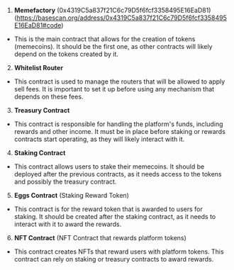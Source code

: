 1. **Memefactory** (0x4319C5a837f21C6c79D5f6fcf3358495E16EaD81) (https://basescan.org/address/0x4319C5a837f21C6c79D5f6fcf3358495E16EaD81#code)
- This is the main contract that allows for the creation of tokens (memecoins). It should be the first one, as other contracts will likely depend on the tokens created by it.

2. **Whitelist Router**
- This contract is used to manage the routers that will be allowed to apply sell fees. It is important to set it up before using any mechanism that depends on these fees.

3. **Treasury Contract**
- This contract is responsible for handling the platform's funds, including rewards and other income. It must be in place before staking or rewards contracts start operating, as they will likely interact with it.

4. **Staking Contract**
- This contract allows users to stake their memecoins. It should be deployed after the previous contracts, as it needs access to the tokens and possibly the treasury contract.

5. **Eggs Contract** (Staking Reward Token)
- This contract is for the reward token that is awarded to users for staking. It should be created after the staking contract, as it needs to interact with it to award the rewards.

6. **NFT Contract** (NFT Contract that rewards platform tokens)
- This contract creates NFTs that reward users with platform tokens. This contract can rely on staking or treasury contracts to award rewards.
